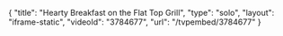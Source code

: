 {
    "title": "Hearty Breakfast on the Flat Top Grill",
    "type": "solo",
    "layout": "iframe-static",
    "videoId": "3784677",
    "url": "\/tvpembed\/3784677"
}